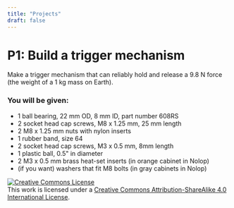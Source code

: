 ```yaml
---
title: "Projects"
draft: false
---
```

<!--

--------------------------------------------------------- HEY, YOU FOUND THE OLD PROJECT DESCRIPTIONS FROM 2020! THESE ARE NOT THE SAME AS WHAT WE WILL DO IN 2022! We might repeat a couple, but don't rely on that for any major life decisions. ---------------------------------------------------------

# P6: New world, new problems

The requirements for prosperous life on our planet have changed with the arrival of COVID-19\. One of our responsibilities as engineers is to identify and explore emergent problem spaces. With COVID-19, some of the new problems are obvious-- we need more masks that can filter out virus particles and ventilators that can help the sick breathe. Some of the new problems are less obvious, relating to longer term changes to our behavior as a society. For example, shared transportation (cars, buses, trains) may change dramatically.

Design a mechanical or electro-mechanical system with the following characteristics:

1.  it addresses a new problem brought on by COVID-19, and
2.  it can plausibly be fabricated and sold in the likely economic climate.

Instead of our usual process of prototyping and iterative fabrication, we'll have slightly different milestones; the deadlines are listed at the bottom.

For the first stage, you should generate no fewer than 20 ideas. "What, 20 ideas! That's madness!" you yell at the ceiling. But no, it is important. When you generate surplus ideas, you force yourselves to go beyond your initial conception of the problem space. Some of the ideas will be useless, but a useless idea can often lead the way to a fruitful one. Please post your list of 20 ideas as a numbered list on the [#inventive-design](https://nolop.slack.com/app_redirect?channel=inventive-design) Slack channel. Each idea should have as short a description as possible while still being comprehensible. Once the ideas are posted, please give 6 of your peers feedback in the comments.

For the second stage, narrow down to one idea that you would like to pursue. You do not have to post anything or notify anyone about your selection, but you should really decide, or you won't have time for the next stage.

For the third stage, post on the [#inventive-design](https://nolop.slack.com/app_redirect?channel=inventive-design) Slack channel a list of 3-5 design requirements for your device. They should generally be quantifiable metrics, though normative characteristics (like, "the machine should be bright colored") are okay for non-quantifiable features. Let me add that this might _seem_ like a bunch of malarkey, it is repeatedly the case that omitted or erroneous design requirements are the eternal nemesis of new designs. Like, that's nice that you want to make a mask to filter out viruses-- how fine does your filter need to be so you're not just trying to stop water with a net? There can be no magic solutions here.

The fourth stage is conventional: make a CAD model and post it to the [#inventive-design](https://nolop.slack.com/app_redirect?channel=inventive-design) Slack channel. Once the ideas are posted, please give 6 of your peers feedback in the comments.

The last stage is mostly conventional: revise your CAD model, repost, and please give feedback to your peers. As part of your final design, please estimate the cost of fabrication of your device.

### Milestones

P6 twenty ideas: Tuesday, April 7, by noon.

P6 one idea: Thursday, April 9, by noon.

P6 requirements: Tuesday, April 14, by noon.

P6 design review: Thursday, April 16, by noon.

P6 final design: Thursday, April 23, by noon.

# P5: Element of a 22-piece kinetic art installation

Build a 11" x 16" panel that has the following characteristics:

1.  it is largely translucent,
2.  it has a timing sprocket in the lower left corner that, when slowly rotated with a torque of less than 10 oz-in, makes its appearance change through purely mechanical means,
3.  it has no words, logos, or other explicit messages, and
4.  it is generally respectful of the workspace around it, i.e. no irritating bells or oozing liquids.

The panels, if you assent, will be installed in the 11" x 16" panes of the windows of the Nolop red zone that face the SEC patio. Each panel will be driven by a stepper motor. The motors will slowly rotate, turning on at dusk and turning off at midnight. Passersby will be entranced by the luminous wonder you have created.

### You will be given:

*   1 GT2 timing belt pulley with a 5 mm bore
*   [1 flange coupler with a 5 mm bore](https://www.amazon.com/Coupling-Support-Hardness-Fittings-Connector/dp/B07L1FMBBC/)
*   as much 5 mm stainless steel rod as you need, within reason

The exact dimensions and more subtle mechanical details will be more thoroughly specified by Tuesday, March 10.

P5 design review: Tuesday, March 10, at the start of class.

P5 proto: Tuesday, March 24, at the start of class.

P5 final: Tuesday, March 31, at the start of class.

# P4: Gravity-powered record player

With your partner, build a gravity-powered record player. It should be able to play a 7" diameter record for 4.5 minutes at 45 RPM. If you decide you need a horn to amplify the sound, **do not 3D print one**. Instead, use folded sheet metal, cardboard, or the like. You might make a trigger mechanism that would start the record playing.

### You will be given:

*   1 vinyl record
*   4 or 5 steel needles
*   As many bricks as you request, within reason

P4 design calculations: Thursday, February 13, at the start of class.

P4 design review: Tuesday, February 18, at the start of class.

P4 proto: Tuesday, February 25, at the start of class. The record should spin under gravity power by this date.

P4 final: Tuesday, March 3, at the start of class.

# P3: Folded mask or costume

Make a 3D folded mask or costume. It need not be laser-cut, but you must make a CAD model that shows the mask or costume in its folded and unfolded states. It should not be traced from an existing design of picture (unless you also drew the picture). It can cover just your face, or your whole head, but it should be 3 dimensional. It can be made of anything that folds: chipboard, thick paper, thin sheet metal, or anything else you can get. Ancillary decorations, like mustaches, are okay, but the core of the mask should be folded. It should be secured to your head somehow, so you can actually wear it.

One more requirement: **You must make (and retain or document) three prototypes.**

You will be given: nothing, but if you want thin aluminum sheet, we can get it by Friday.

Project due: Tuesday, February 11, at the start of class. Please email me a screenshot of your CAD model in folded and unfolded states by that time.

# P2: Hidden mechanism box for kids

Make a mechanism in a box that connects two opposing rods and survives exploration by kids. It should have the properties listed below.

*   When you push rod A into the box, rod B moves into the box in a symmetrical fashion. When you pull A out, B emerges too.
*   Rods A and B cannot be removed
*   The top and sides of the box are opaque, hiding the mechanism. The top should not have fasteners if those fasteners would reveal the nature of the mechanism.
*   The bottom is transparent, or in some way reveals the nature of the mechanism.
*   The mechanism should be durable when exposed to kids.
*   The mechanism should have a satisfying feel-- this might mean detents, no rattling, or smooth motion, but it depends on the mechanism.

You will be given: 2 maple dowels, 3/8" in diameter and 8" long.

Prototype due: Tuesday, January 28, at the start of class. The prototype should test the mechanism, but need not be sealed up.

Project due: Tuesday, February 4, at the start of class.
-->

# P1: Build a trigger mechanism

Make a trigger mechanism that can reliably hold and release a 9.8 N force (the weight of a 1 kg mass on Earth).

### You will be given:

*   1 ball bearing, 22 mm OD, 8 mm ID, part number 608RS
*   2 socket head cap screws, M8 x 1.25 mm, 25 mm length
*   2 M8 x 1.25 mm nuts with nylon inserts
*   1 rubber band, size 64
*   2 socket head cap screws, M3 x 0.5 mm, 8mm length
*   1 plastic ball, 0.5" in diameter
*   2 M3 x 0.5 mm brass heat-set inserts (in orange cabinet in Nolop)
*   (if you want) washers that fit M8 bolts (in gray cabinets in Nolop)

[![Creative Commons License](https://i.creativecommons.org/l/by-sa/4.0/88x31.png)](http://creativecommons.org/licenses/by-sa/4.0/)  
This work is licensed under a [Creative Commons Attribution-ShareAlike 4.0 International License](http://creativecommons.org/licenses/by-sa/4.0/).
